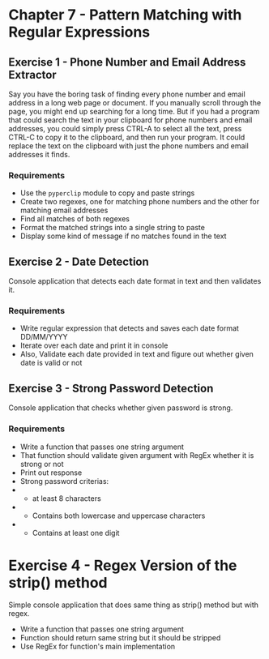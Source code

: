 # Chapter 7 - Pattern Matching with Regular Expressions

## Exercise 1 - Phone Number and Email Address Extractor

Say you have the boring task of finding every phone number and email address in a long web page or document. If you manually scroll through the page, you might end up searching for a long time. But if you had a program that could search the text in your clipboard for phone numbers and email addresses, you could simply press CTRL-A to select all the text, press CTRL-C to copy it to the clipboard, and then run your program. It could replace the text on the clipboard with just the phone numbers and email addresses it finds.

### Requirements
- Use the `pyperclip` module to copy and paste strings
- Create two regexes, one for matching phone numbers and the other for matching email addresses
- Find all matches of both regexes
- Format the matched strings into a single string to paste
- Display some kind of message if no matches found in the text

## Exercise 2 - Date Detection

Console application that detects each date format in text and then validates it.

### Requirements
- Write regular expression that detects and saves each date format DD/MM/YYYY
- Iterate over each date and print it in console
- Also, Validate each date provided in text and figure out whether given date is valid or not

## Exercise 3 - Strong Password Detection

Console application that checks whether given password is strong.

### Requirements
- Write a function that passes one string argument
- That function should validate given argument with RegEx whether it is strong or not
- Print out response
- Strong password criterias:
- - at least 8 characters
- - Contains both lowercase and uppercase characters
- - Contains at least one digit

# Exercise 4 - Regex Version of the strip() method

Simple console application that does same thing as strip() method but with regex.

- Write a function that passes one string argument
- Function should return same string but it should be stripped
- Use RegEx for function's main implementation